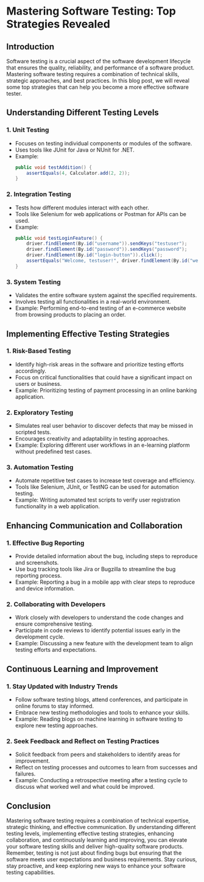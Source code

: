 # Mastering Software Testing: Top Strategies Revealed

## Introduction

Software testing is a crucial aspect of the software development lifecycle that ensures the quality, reliability, and performance of a software product. Mastering software testing requires a combination of technical skills, strategic approaches, and best practices. In this blog post, we will reveal some top strategies that can help you become a more effective software tester.

## Understanding Different Testing Levels

### 1. Unit Testing
- Focuses on testing individual components or modules of the software.
- Uses tools like JUnit for Java or NUnit for .NET.
- Example:
    ```java
    public void testAddition() {
        assertEquals(4, Calculator.add(2, 2));
    }
    ```

### 2. Integration Testing
- Tests how different modules interact with each other.
- Tools like Selenium for web applications or Postman for APIs can be used.
- Example:
    ```java
    public void testLoginFeature() {
        driver.findElement(By.id("username")).sendKeys("testuser");
        driver.findElement(By.id("password")).sendKeys("password");
        driver.findElement(By.id("login-button")).click();
        assertEquals("Welcome, testuser!", driver.findElement(By.id("welcome-message")).getText());
    }
    ```

### 3. System Testing
- Validates the entire software system against the specified requirements.
- Involves testing all functionalities in a real-world environment.
- Example: Performing end-to-end testing of an e-commerce website from browsing products to placing an order.

## Implementing Effective Testing Strategies

### 1. Risk-Based Testing
- Identify high-risk areas in the software and prioritize testing efforts accordingly.
- Focus on critical functionalities that could have a significant impact on users or business.
- Example: Prioritizing testing of payment processing in an online banking application.

### 2. Exploratory Testing
- Simulates real user behavior to discover defects that may be missed in scripted tests.
- Encourages creativity and adaptability in testing approaches.
- Example: Exploring different user workflows in an e-learning platform without predefined test cases.

### 3. Automation Testing
- Automate repetitive test cases to increase test coverage and efficiency.
- Tools like Selenium, JUnit, or TestNG can be used for automation testing.
- Example: Writing automated test scripts to verify user registration functionality in a web application.

## Enhancing Communication and Collaboration

### 1. Effective Bug Reporting
- Provide detailed information about the bug, including steps to reproduce and screenshots.
- Use bug tracking tools like Jira or Bugzilla to streamline the bug reporting process.
- Example: Reporting a bug in a mobile app with clear steps to reproduce and device information.

### 2. Collaborating with Developers
- Work closely with developers to understand the code changes and ensure comprehensive testing.
- Participate in code reviews to identify potential issues early in the development cycle.
- Example: Discussing a new feature with the development team to align testing efforts and expectations.

## Continuous Learning and Improvement

### 1. Stay Updated with Industry Trends
- Follow software testing blogs, attend conferences, and participate in online forums to stay informed.
- Embrace new testing methodologies and tools to enhance your skills.
- Example: Reading blogs on machine learning in software testing to explore new testing approaches.

### 2. Seek Feedback and Reflect on Testing Practices
- Solicit feedback from peers and stakeholders to identify areas for improvement.
- Reflect on testing processes and outcomes to learn from successes and failures.
- Example: Conducting a retrospective meeting after a testing cycle to discuss what worked well and what could be improved.

## Conclusion

Mastering software testing requires a combination of technical expertise, strategic thinking, and effective communication. By understanding different testing levels, implementing effective testing strategies, enhancing collaboration, and continuously learning and improving, you can elevate your software testing skills and deliver high-quality software products. Remember, testing is not just about finding bugs but ensuring that the software meets user expectations and business requirements. Stay curious, stay proactive, and keep exploring new ways to enhance your software testing capabilities.